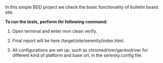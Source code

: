 In this simple BDD project we check the basic functionality of bulletin board site.

 **To run the tests, perform thr following command:**
 
 1. Open terminal and enter mvn clean verify.
 
 2. Final report will be here /target/site/serenity/index.html.
 
 3. All configurations are set up, such as chromedriver/geckodriver for different kind of platform and base url, in the serenity.config file. 